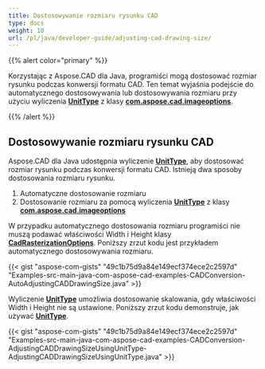 ```yaml
---
title: Dostosowywanie rozmiaru rysunku CAD
type: docs
weight: 10
url: /pl/java/developer-guide/adjusting-cad-drawing-size/
---
```


{{% alert color="primary" %}}

Korzystając z Aspose.CAD dla Java, programiści mogą dostosować rozmiar rysunku podczas konwersji formatu CAD. Ten temat wyjaśnia podejście do automatycznego dostosowywania lub dostosowywania rozmiaru przy użyciu wyliczenia [**UnitType**](https://reference.aspose.com/cad/java/com.aspose.cad.imageoptions/UnitType) z klasy [**com.aspose.cad.imageoptions**](https://reference.aspose.com/cad/java/com.aspose.cad.imageoptions/package-frame).

{{% /alert %}}

## **Dostosowywanie rozmiaru rysunku CAD**

Aspose.CAD dla Java udostępnia wyliczenie [**UnitType**](https://reference.aspose.com/cad/java/com.aspose.cad.imageoptions/UnitType), aby dostosować rozmiar rysunku podczas konwersji formatu CAD. Istnieją dwa sposoby dostosowania rozmiaru rysunku.

1. Automatyczne dostosowanie rozmiaru
1. Dostosowanie rozmiaru za pomocą wyliczenia [**UnitType**](https://reference.aspose.com/cad/java/com.aspose.cad.imageoptions/UnitType) z klasy [**com.aspose.cad.imageoptions**](https://reference.aspose.com/cad/java/com.aspose.cad.imageoptions/package-frame)

W przypadku automatycznego dostosowania rozmiaru programiści nie muszą podawać właściwości Width i Height klasy [**CadRasterizationOptions**](https://reference.aspose.com/cad/java/com.aspose.cad.imageoptions/CadRasterizationOptions). Poniższy zrzut kodu jest przykładem automatycznego dostosowywania rozmiaru.

{{< gist "aspose-com-gists" "49c1b75d9a84e149ecf374ece2c2597d" "Examples-src-main-java-com-aspose-cad-examples-CADConversion-AutoAdjustingCADDrawingSize.java" >}}

Wyliczenie [**UnitType**](https://reference.aspose.com/cad/java/com.aspose.cad.imageoptions/UnitType) umożliwia dostosowanie skalowania, gdy właściwości Width i Height nie są ustawione. Poniższy zrzut kodu demonstruje, jak używać [**UnitType**](https://reference.aspose.com/cad/java/com.aspose.cad.imageoptions/UnitType).

{{< gist "aspose-com-gists" "49c1b75d9a84e149ecf374ece2c2597d" "Examples-src-main-java-com-aspose-cad-examples-CADConversion-AdjustingCADDrawingSizeUsingUnitType-AdjustingCADDrawingSizeUsingUnitType.java" >}}
